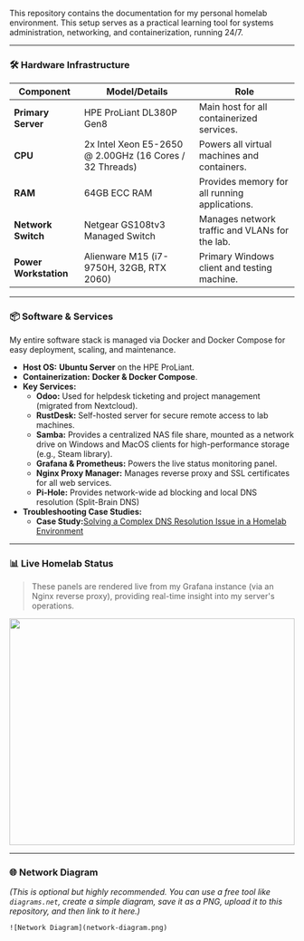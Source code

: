 
This repository contains the documentation for my personal homelab environment. This setup serves as a practical learning tool for systems administration, networking, and containerization, running 24/7.

</div>

---

### 🛠️ Hardware Infrastructure

| Component         | Model/Details                                       | Role                                           |
| ----------------- | --------------------------------------------------- | ---------------------------------------------- |
| **Primary Server** | HPE ProLiant DL380P Gen8                            | Main host for all containerized services.      |
| **CPU** | 2x Intel Xeon E5-2650 @ 2.00GHz (16 Cores / 32 Threads) | Powers all virtual machines and containers.    |
| **RAM** | 64GB ECC RAM                                        | Provides memory for all running applications.  |
| **Network Switch** | Netgear GS108tv3 Managed Switch                     | Manages network traffic and VLANs for the lab. |
| **Power Workstation** | Alienware M15 (i7-9750H, 32GB, RTX 2060)            | Primary Windows client and testing machine.    |

---

### 📦 Software & Services

My entire software stack is managed via Docker and Docker Compose for easy deployment, scaling, and maintenance.

* **Host OS:** **Ubuntu Server** on the HPE ProLiant.
* **Containerization:** **Docker & Docker Compose**.
* **Key Services:**
    * **Odoo:** Used for helpdesk ticketing and project management (migrated from Nextcloud).
    * **RustDesk:** Self-hosted server for secure remote access to lab machines.
    * **Samba:** Provides a centralized NAS file share, mounted as a network drive on Windows and MacOS clients for high-performance storage (e.g., Steam library).
    * **Grafana & Prometheus:** Powers the live status monitoring panel.
    * **Nginx Proxy Manager:** Manages reverse proxy and SSL certificates for all web services.
    * **Pi-Hole:** Provides network-wide ad blocking and local DNS resolution (Split-Brain DNS)
* **Troubleshooting Case Studies:**
    * **Case Study:**<a href="#">Solving a Complex DNS Resolution Issue in a Homelab Environment</a>

---

### 📊 Live Homelab Status

> These panels are rendered live from my Grafana instance (via an Nginx reverse proxy), providing real-time insight into my server's operations.

<div align="center">
  <img src="https://grafana.infernalaquatics.com/dashboard/snapshot/w1typI4IN7ixLUoNAzn9vTYT8X2ct2Vh" width="100%" height="400" frameborder="0">
</div>

---

### 🌐 Network Diagram

*(This is optional but highly recommended. You can use a free tool like `diagrams.net`, create a simple diagram, save it as a PNG, upload it to this repository, and then link to it here.)*

`![Network Diagram](network-diagram.png)`
